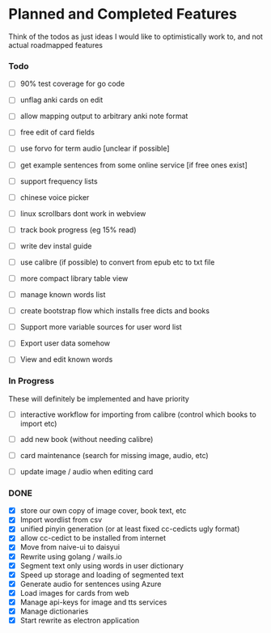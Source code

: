 # Planned and Completed Features

Think of the todos as just ideas I would like to optimistically work to, and not actual roadmapped features

### Todo
- [ ] 90% test coverage for go code
- [ ] unflag anki cards on edit
- [ ] allow mapping output to arbitrary anki note format
- [ ] free edit of card fields
- [ ] use forvo for term audio [unclear if possible]
- [ ] get example sentences from some online service [if free ones exist] 
- [ ] support frequency lists
- [ ] chinese voice picker
- [ ] linux scrollbars dont work in webview
- [ ] track book progress (eg 15% read)
- [ ] write dev instal guide 
- [ ] use calibre (if possible) to convert from epub etc to txt file
- [ ] more compact library table view
- [ ] manage known words list
- [ ] create bootstrap flow which installs free dicts and books
- [ ] Support more variable sources for user word list 
- [ ] Export user data somehow
- [ ] View and edit known words



### In Progress

These will definitely be implemented and have priority

- [ ] interactive workflow for importing from calibre (control which books to import etc)
- [ ] add new book (without needing calibre)
- [ ] card maintenance (search for missing image, audio, etc)
- [ ] update image / audio when editing card


### DONE
- [x] store our own copy of image cover, book text, etc
- [x] Import wordlist from csv
- [x] unified pinyin generation (or at least fixed cc-cedicts ugly format)
- [x] allow cc-cedict to be installed from internet 
- [x] Move from naive-ui to daisyui
- [x] Rewrite using golang / wails.io
- [x] Segment text only using words in user dictionary
- [x] Speed up storage and loading of segmented text
- [x] Generate audio for sentences using Azure
- [x] Load images for cards from web
- [x] Manage api-keys for image and tts services
- [x] Manage dictionaries
- [x] Start rewrite as electron application

